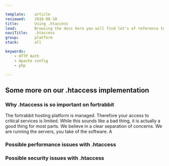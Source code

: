 ```yaml
---

template:    article
reviewed:    2018-08-10
title:       Using .htaccess
lead:        Browsing the docs here you will find lot's of reference to a mysterious hidden file called ".htaccess". Dig deeper now.
naviTitle:   .htaccess
group:       platform
stack:       all

keywords:
    - HTTP Auth
    - Apache config
    - php

---
```




## Some more on our .htaccess implementation



### Why .htaccess is so important on fortrabbit

The fortrabbit hosting platform is managed. Therefore your access to critical services is limited. While this sounds like a bad thing, it is actually a good thing for most parts. We believe in a clear separation of concerns. We are running the servers, you take of the software. A 


### Possible performance issues with .htaccess


### Possible security issues with .htaccess

